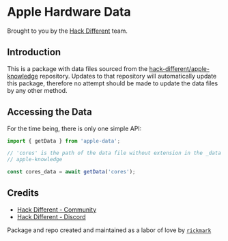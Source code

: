 # Apple Hardware Data

Brought to you by the [Hack Different](https://hackdifferent.com) team.

## Introduction

This is a package with data files sourced from
the [hack-different/apple-knowledge](https://github.com/hack-different/apple-knowledge/tree/main/_data)
repository.  Updates to that repository will automatically update this package, therefore no attempt should
be made to update the data files by any other method.

## Accessing the Data

For the time being, there is only one simple API:

```js
import { getData } from 'apple-data';

// 'cores' is the path of the data file without extension in the _data directory of
// apple-knowledge

const cores_data = await getData('cores');
```

## Credits

* [Hack Different - Community](https://hackdifferent.com)
* [Hack Different - Discord](https://hackdifferent.com/discord)

Package and repo created and maintained as a labor of love by [`rickmark`](https://github.com/rickmark)